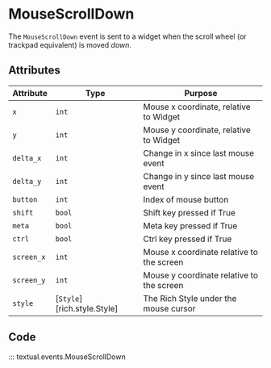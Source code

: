 # MouseScrollDown

The `MouseScrollDown` event is sent to a widget when the scroll wheel (or trackpad equivalent) is moved _down_.

## Attributes

| Attribute  | Type                        | Purpose                                   |
|------------|-----------------------------|-------------------------------------------|
| `x`        | `int`                       | Mouse x coordinate, relative to Widget    |
| `y`        | `int`                       | Mouse y coordinate, relative to Widget    |
| `delta_x`  | `int`                       | Change in x since last mouse event        |
| `delta_y`  | `int`                       | Change in y since last mouse event        |
| `button`   | `int`                       | Index of mouse button                     |
| `shift`    | `bool`                      | Shift key pressed if True                 |
| `meta`     | `bool`                      | Meta key pressed if True                  |
| `ctrl`     | `bool`                      | Ctrl key pressed if True                  |
| `screen_x` | `int`                       | Mouse x coordinate relative to the screen |
| `screen_y` | `int`                       | Mouse y coordinate relative to the screen |
| `style`    | [`Style`][rich.style.Style] | The Rich Style under the mouse cursor     |

## Code

::: textual.events.MouseScrollDown
